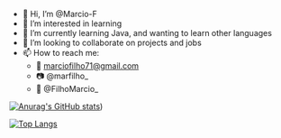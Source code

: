 - 👋 Hi, I’m @Marcio-F
- 👀 I’m interested in learning
- 🌱 I’m currently learning Java, and wanting to learn other languages
- 💞️ I’m looking to collaborate on projects and jobs
- 📫 How to reach me: 
  - 📧 marciofilho71@gmail.com
  - 📷 @marfilho_
  - 🐳 @FilhoMarcio_

[![Anurag's GitHub stats](https://github-readme-stats-three-rust-68.vercel.app/api?username=Marcio-F&count_private=true&show_icons=true&theme=transparent)](https://github-readme-stats-three-rust-68.vercel.app/))

[![Top Langs]([https://github-readme-stats-three-rust-68.vercel.app/top-langs/?username=Marcio-F&layout=compact&theme=transparent)](https://github-readme-stats-three-rust-68.vercel.app/)

<!---
Marcio-F/Marcio-F is a ✨ special ✨ repository because its `README.md` (this file) appears on your GitHub profile.
You can click the Preview link to take a look at your changes.
--->

